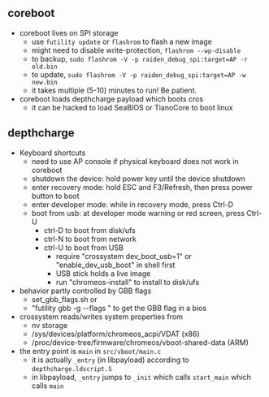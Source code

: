 ## coreboot

 - coreboot lives on SPI storage
   - use `futility update` or `flashrom` to flash a new image
   - might need to disable write-protection, `flashrom --wp-disable`
   - to backup, `sudo flashrom -V -p raiden_debug_spi:target=AP -r old.bin`
   - to update, `sudo flashrom -V -p raiden_debug_spi:target=AP -w new.bin`
   - it takes multiple (5-10) minutes to run!  Be patient.
 - coreboot loads depthcharge payload which boots cros
   - it can be hacked to load SeaBIOS or TianoCore to boot linux

## depthcharge

- Keyboard shortcuts
  - need to use AP console if physical keyboard does not work in coreboot
  - shutdown the device: hold power key until the device shutdown
  - enter recovery mode: hold ESC and F3/Refresh, then press power button to boot
  - enter developer mode: while in recovery mode, press Ctrl-D
  - boot from usb: at developer mode warning or red screen, press Ctrl-U
    - ctrl-D to boot from disk/ufs
    - ctrl-N to boot from network
    - ctrl-U to boot from USB
      - require "crossystem dev_boot_usb=1" or "enable_dev_usb_boot" in shell first
      - USB stick holds a live image
      - run "chromeos-install" to install to disk/ufs
- behavior partly controlled by GBB flags
  - set_gbb_flags.sh or
  - "futility gbb -g --flags <bios>" to get the GBB flag in a bios
- crossystem reads/writes system properties from
  - nv storage
  - /sys/devices/platform/chromeos_acpi/VDAT (x86)
  - /proc/device-tree/firmware/chromeos/vboot-shared-data (ARM)
- the entry point is `main` in `src/vboot/main.c`
  - it is actually `_entry` (in libpayload) according to
    `depthcharge.ldscript.S`
  - in libpayload, `_entry` jumps to `_init` which calls `start_main` which
    calls `main`
